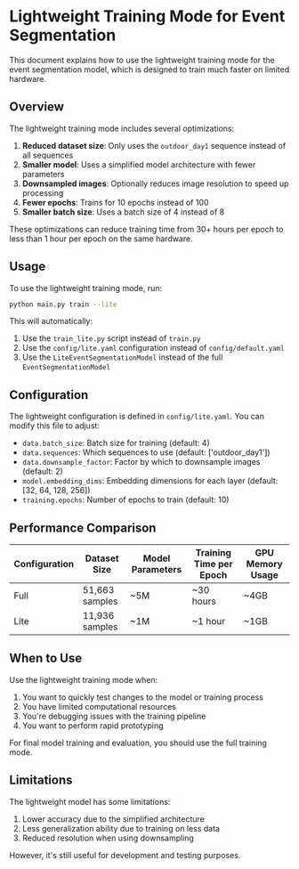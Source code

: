 # Lightweight Training Mode for Event Segmentation

This document explains how to use the lightweight training mode for the event segmentation model, which is designed to train much faster on limited hardware.

## Overview

The lightweight training mode includes several optimizations:

1. **Reduced dataset size**: Only uses the `outdoor_day1` sequence instead of all sequences
2. **Smaller model**: Uses a simplified model architecture with fewer parameters
3. **Downsampled images**: Optionally reduces image resolution to speed up processing
4. **Fewer epochs**: Trains for 10 epochs instead of 100
5. **Smaller batch size**: Uses a batch size of 4 instead of 8

These optimizations can reduce training time from 30+ hours per epoch to less than 1 hour per epoch on the same hardware.

## Usage

To use the lightweight training mode, run:

```bash
python main.py train --lite
```

This will automatically:
1. Use the `train_lite.py` script instead of `train.py`
2. Use the `config/lite.yaml` configuration instead of `config/default.yaml`
3. Use the `LiteEventSegmentationModel` instead of the full `EventSegmentationModel`

## Configuration

The lightweight configuration is defined in `config/lite.yaml`. You can modify this file to adjust:

- `data.batch_size`: Batch size for training (default: 4)
- `data.sequences`: Which sequences to use (default: ['outdoor_day1'])
- `data.downsample_factor`: Factor by which to downsample images (default: 2)
- `model.embedding_dims`: Embedding dimensions for each layer (default: [32, 64, 128, 256])
- `training.epochs`: Number of epochs to train (default: 10)

## Performance Comparison

| Configuration | Dataset Size | Model Parameters | Training Time per Epoch | GPU Memory Usage |
|---------------|--------------|------------------|-------------------------|------------------|
| Full          | 51,663 samples | ~5M             | ~30 hours              | ~4GB             |
| Lite          | 11,936 samples | ~1M             | ~1 hour                | ~1GB             |

## When to Use

Use the lightweight training mode when:

1. You want to quickly test changes to the model or training process
2. You have limited computational resources
3. You're debugging issues with the training pipeline
4. You want to perform rapid prototyping

For final model training and evaluation, you should use the full training mode.

## Limitations

The lightweight model has some limitations:

1. Lower accuracy due to the simplified architecture
2. Less generalization ability due to training on less data
3. Reduced resolution when using downsampling

However, it's still useful for development and testing purposes. 